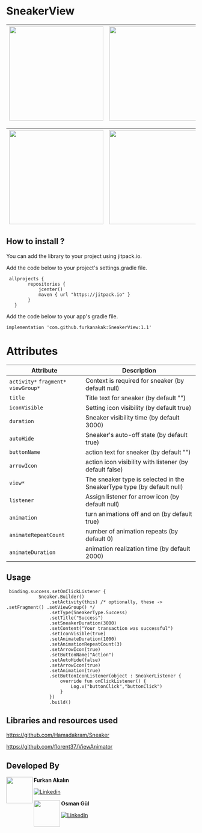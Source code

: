 # SneakerView


 | <image src=https://user-images.githubusercontent.com/80040232/185810460-5e6c0e93-223a-41ac-97ef-56fc3b70c528.gif width="250"> | <image src=https://user-images.githubusercontent.com/80040232/185810524-f01fa6bf-ccf9-4ab4-8872-5a024082072a.gif width="250"> | <image src=https://user-images.githubusercontent.com/80040232/185810558-e5c6d8fd-e8c4-43b5-b6ec-f7699b054737.gif width="250"> |
| --- | --- | ---
 
  | <image src=https://user-images.githubusercontent.com/80040232/185810590-aa3fc607-7095-408c-a800-976222e9e2fe.gif width="250"> | <image src=https://user-images.githubusercontent.com/80040232/185810633-842b3924-59b7-44d3-8450-1331b9555668.gif width="250"> |
| --- | ---
  

## How to install ? 
You can add the library to your project using jitpack.io.

Add the code below to your project's settings.gradle file.

```
 allprojects {
        repositories {
            jcenter()
            maven { url "https://jitpack.io" }
        }
   }
```
Add the code below to your app's gradle file.
```
implementation 'com.github.furkanakak:SneakerView:1.1'

```

 # Attributes

  | Attribute | Description |
| --- | --- |
| `activity*` `fragment*` `viewGroup*`|Context is required for sneaker (by default null) | 
| `title` | Title text for sneaker (by default  "") |
| `iconVisible` | Setting icon visibility (by default true)|
| `duration` | Sneaker visibility time (by default 3000)|
| `autoHide` | Sneaker's auto-off state (by default true)|
| `buttonName`|action text for sneaker (by default  "") |
| `arrowIcon` |action icon visibility with listener (by default false) |
| `view*` |The sneaker type is selected in the SneakerType type (by default null) |
| `listener` |Assign listener for arrow icon (by default null) |
| `animation` |turn animations off and on (by default true) |
| `animateRepeatCount` |number of animation repeats (by default 0) |
| `animateDuration` |animation realization time (by default 2000) |

## Usage
 
```
 binding.success.setOnClickListener {
            Sneaker.Builder()
                .setActivity(this) /* optionally, these -> .setFragment() .setViewGroup() */
                .setType(SneakerType.Success)
                .setTitle("Success")
                .setSneakerDuration(3000)
                .setContent("Your transaction was successful")
                .setIconVisible(true)
                .setAnimateDuration(1000)
                .setAnimationRepeatCount(3)
                .setArrowIcon(true)
                .setButtonName("Action")
                .setAutoHide(false)
                .setArrowIcon(true)
                .setAnimation(true)
                .setButtonIconListener(object : SneakerListener {
                    override fun onClickListener() {
                        Log.v("buttonClick","buttonClick")
                    }
                })
                .build()
```
 
 ## Libraries and resources used
 https://github.com/Hamadakram/Sneaker
 
 https://github.com/florent37/ViewAnimator


##  Developed By 

 <img src="https://user-images.githubusercontent.com/80040232/185811123-c8f24d5b-134f-4bc3-aa2e-7a033901bc4d.png" width="70" align="left">


**Furkan Akalın**

[![Linkedin](https://img.shields.io/badge/-linkedin-grey?logo=linkedin)](https://www.linkedin.com/in/furkan-akalin/)
 
  <img src="https://user-images.githubusercontent.com/80040232/185884317-d418f18f-b8b1-44a1-90c5-d3f456d6ae0b.png" width="70" align="left">


**Osman Gül**

[![Linkedin](https://img.shields.io/badge/-linkedin-grey?logo=linkedin)](https://www.linkedin.com/in/osmangull/)


